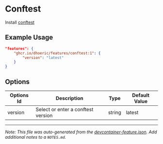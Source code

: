 
# Conftest

Install [conftest](https://www.conftest.dev/)

## Example Usage

```json
"features": {
    "ghcr.io/dhoeric/features/conftest:1": {
        "version": "latest"
    }
}
```

## Options

| Options Id | Description | Type | Default Value |
|-----|-----|-----|-----|
| version | Select or enter a conftest version | string | latest |



---

_Note: This file was auto-generated from the [devcontainer-feature.json](https://github.com/dhoeric/features/blob/main/src/opa/devcontainer-feature.json).  Add additional notes to a `NOTES.md`._
